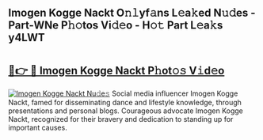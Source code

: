 ## Imogen Kogge Nackt O𝚗𝚕yf𝚊ns L𝚎a𝚔ed N𝚞𝚍es - Part-WNe P𝚑𝚘tos Vi𝚍𝚎o - H𝚘𝚝 Part L𝚎a𝚔s y4LWT

# <h2><a href="http://kf00gll.oniu.top/?m=Imogen+Kogge+Nackt">🔗👉 🔴 Imogen Kogge Nackt P𝚑ot𝚘𝚜 V𝚒d𝚎o</a></h2>

[![Imogen Kogge Nackt Nu𝚍e𝚜](https://i.imgur.com/0qMVB7G.gif)](http://kf00gll.oniu.top/?m=Imogen+Kogge+Nackt)
Social media influencer Imogen Kogge Nackt, famed for disseminating dance and lifestyle knowledge, through presentations and personal blogs. Courageous advocate Imogen Kogge Nackt, recognized for their bravery and dedication to standing up for important causes.  
